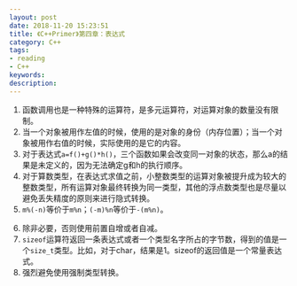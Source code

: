 ```yaml
---
layout: post
date: 2018-11-20 15:23:51
title: 《C++Primer》第四章：表达式
category: C++
tags:
- reading
- C++
keywords:
description:
---
```


1. 函数调用也是一种特殊的运算符，是多元运算符，对运算对象的数量没有限制。
2. 当一个对象被用作左值的时候，使用的是对象的身份（内存位置）；当一个对象被用作右值的时候，实际使用的是它的内容。
3. 对于表达式`a=f()+g()*h()`，三个函数如果会改变同一对象的状态，那么a的结果是未定义的，因为无法确定g和h的执行顺序。
4. 对于算数类型，在表达式求值之前，小整数类型的运算对象被提升成为较大的整数类型，所有运算对象最终转换为同一类型，其他的浮点数类型也是尽量以避免丢失精度的原则来进行隐式转换。
5. `m%(-n)`等价于`m%n`；`(-m)%n`等价于`-(m%n)`。

<!-- more -->

6. 除非必要，否则使用前置自增或者自减。
7. `sizeof`运算符返回一条表达式或者一个类型名字所占的字节数，得到的值是一个`size_t`类型。比如，对于char，结果是1。sizeof的返回值是一个常量表达式。
8. 强烈避免使用强制类型转换。
